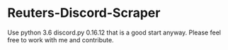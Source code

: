 # Reuters-Discord-Scraper
Use python 3.6
discord.py 0.16.12
that is a good start anyway.
Please feel free to work with me and contribute.
